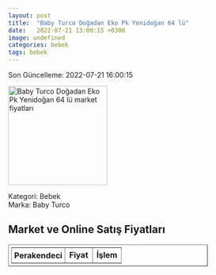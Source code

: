 ```yaml
---
layout: post
title:  "Baby Turco Doğadan Eko Pk Yenidoğan 64 lü"
date:   2022-07-21 13:00:15 +0300
image: undefined
categories: bebek
tags: bebek
---
```


Son Güncelleme: 2022-07-21 16:00:15

<img src="undefined" width="200" alt="Baby Turco Doğadan Eko Pk Yenidoğan 64 lü market fiyatları" />

Kategori: Bebek
<br />
Marka: Baby Turco

<h2>Market ve Online Satış Fiyatları</h2>

<table border="1" style="padding: 5px;width:80%;">
  <tr>
    <td style="padding: 5px;"><strong>Perakendeci</strong></td>
    <td><strong>Fiyat</strong></td>
    <td><strong>İşlem</strong></td>
  </tr>
  
</table>
